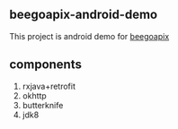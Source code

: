 ## beegoapix-android-demo
This project is android demo for [beegoapix](https://github.com/luffyke/beegoapix)

## components
1. rxjava+retrofit
2. okhttp
3. butterknife
4. jdk8
